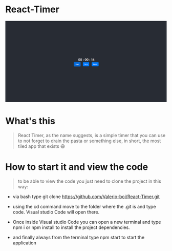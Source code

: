 # React-Timer

![Project img](https://github.com/Valerio-boi/React-Timer/blob/main/timer.png)

<h1>What's this</h1>

> React Timer, as the name suggests, is a simple timer that you can use to not forget to drain the pasta or something else, in short, the most tiled app that exists :smiley:

<h1>
How to start it and view the code
</h1>

> to be able to view the code you just need to clone the project in this way:

- via bash type git clone https://github.com/Valerio-boi/React-Timer.git

- using the cd command move to the folder where the .git is and type code.
Visual studio Code will open there.

- Once inside Visual studio Code you can open a new terminal and type npm i or npm install to install the project dependencies.

- and finally always from the terminal type npm start to start the application

